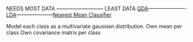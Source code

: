 NEEDS MOST DATA ————————— LEAST DATA 
[QDA](QDA.md)———————-[LDA](LDA.md)———————[Nearest Mean Classifier](Nearest%20Mean%20Classifier.md)

Model each class as a multivariate gaussian distribution.
	Own mean per class
	Own covariance matrix per class